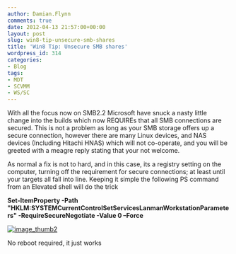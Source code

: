 ```yaml
---
author: Damian.Flynn
comments: true
date: 2012-04-13 21:57:00+00:00
layout: post
slug: win8-tip-unsecure-smb-shares
title: 'Win8 Tip: Unsecure SMB shares'
wordpress_id: 314
categories:
- Blog
tags:
- MDT
- SCVMM
- WS/SC
---
```


With all the focus now on SMB2.2 Microsoft have snuck a nasty little change into the builds which now REQUIREs that all SMB connections are secured. This is not a problem as long as your SMB storage offers up a secure connection, however there are many Linux devices, and NAS devices (Including Hitachi HNAS) which will not co-operate, and you will be greeted with a meagre reply stating that your not welcome.

As normal a fix is not to hard, and in this case, its a registry setting on the computer, turning off the requirement for secure connections; at least until your targets all fall into line. Keeping it simple the following PS command from an Elevated shell will do the trick

**Set-ItemProperty -Path "HKLM:SYSTEMCurrentControlSetServicesLanmanWorkstationParameters" -RequireSecureNegotiate -Value 0 –Force**

[![image_thumb2](/assets/posts/2014/02/image_thumb2_thumb4.png)](/assets/posts/2014/02/image_thumb24.png)

No reboot required, it just works 
